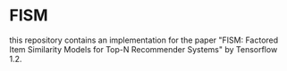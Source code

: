 # FISM
this repository contains an implementation for the paper "FISM: Factored Item Similarity Models for Top-N Recommender Systems" by Tensorflow 1.2.
